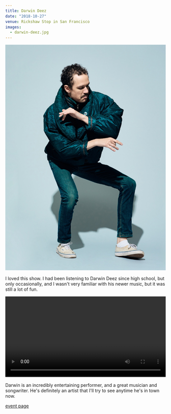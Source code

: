 ```yaml
---
title: Darwin Deez
date: "2018-10-27"
venue: Rickshaw Stop in San Francisco
images:
  - darwin-deez.jpg
---
```


![Darwin Deez](darwin-deez.jpg)

I loved this show.
I had been listening to Darwin Deez since high school, but only
occasionally, and I wasn't very familiar with his newer music,
but it was still a lot of fun.

<video width="100%" controls>
  <source src="darwin-dance.mp4" type="video/mp4">
</video>

Darwin is an incredibly entertaining performer, and a great
musician and songwriter.
He's definitely an artist that I'll try to see anytime he's in
town now.

[event page](https://www.rickshawstop.com/event/1698738-darwin-deez-san-francisco/)
